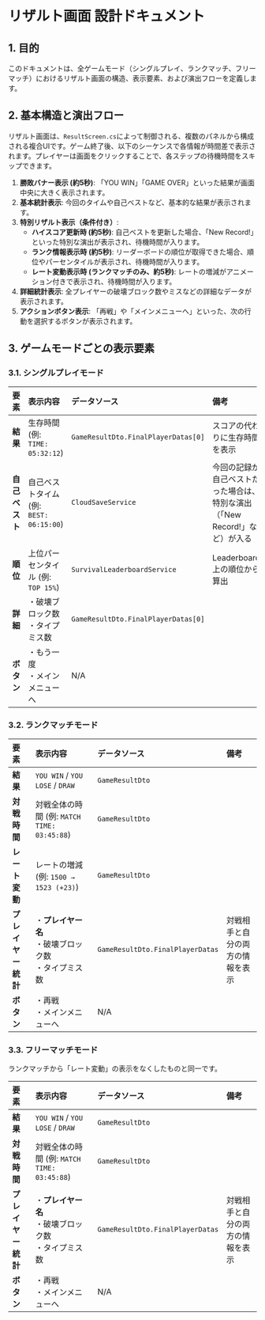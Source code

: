# **リザルト画面 設計ドキュメント**

## 1. 目的

このドキュメントは、全ゲームモード（シングルプレイ、ランクマッチ、フリーマッチ）におけるリザルト画面の構造、表示要素、および演出フローを定義します。

## 2. 基本構造と演出フロー

リザルト画面は、`ResultScreen.cs`によって制御される、複数のパネルから構成される複合UIです。ゲーム終了後、以下のシーケンスで各情報が時間差で表示されます。プレイヤーは画面をクリックすることで、各ステップの待機時間をスキップできます。

1.  **勝敗バナー表示 (約5秒)**: 「YOU WIN」「GAME OVER」といった結果が画面中央に大きく表示されます。
2.  **基本統計表示**: 今回のタイムや自己ベストなど、基本的な結果が表示されます。
3.  **特別リザルト表示（条件付き）**:
    *   **ハイスコア更新時 (約5秒)**: 自己ベストを更新した場合、「New Record!」といった特別な演出が表示され、待機時間が入ります。
    *   **ランク情報表示時 (約5秒)**: リーダーボードの順位が取得できた場合、順位やパーセンタイルが表示され、待機時間が入ります。
    *   **レート変動表示時 (ランクマッチのみ、約5秒)**: レートの増減がアニメーション付きで表示され、待機時間が入ります。
4.  **詳細統計表示**: 全プレイヤーの破壊ブロック数やミスなどの詳細なデータが表示されます。
5.  **アクションボタン表示**: 「再戦」や「メインメニューへ」といった、次の行動を選択するボタンが表示されます。

## 3. ゲームモードごとの表示要素

### 3.1. シングルプレイモード

| 要素 | 表示内容 | データソース | 備考 |
| :--- | :--- | :--- | :--- |
| **結果** | 生存時間 (例: `TIME: 05:32:12`) | `GameResultDto.FinalPlayerDatas[0]` | スコアの代わりに生存時間を表示 |
| **自己ベスト** | 自己ベストタイム (例: `BEST: 06:15:00`) | `CloudSaveService` | 今回の記録が自己ベストだった場合は、特別な演出（「New Record!」など）が入る |
| **順位** | 上位パーセンタイル (例: `TOP 15%`) | `SurvivalLeaderboardService` | Leaderboard上の順位から算出 |
| **詳細** | ・破壊ブロック数<br>・タイプミス数 | `GameResultDto.FinalPlayerDatas[0]` | |
| **ボタン** | ・もう一度<br>・メインメニューへ | N/A | |

### 3.2. ランクマッチモード

| 要素 | 表示内容 | データソース | 備考 |
| :--- | :--- | :--- | :--- |
| **結果** | `YOU WIN` / `YOU LOSE` / `DRAW` | `GameResultDto` | |
| **対戦時間** | 対戦全体の時間 (例: `MATCH TIME: 03:45:88`) | `GameResultDto` | |
| **レート変動** | レートの増減 (例: `1500 → 1523 (+23)`) | `GameResultDto` | |
| **プレイヤー統計** | ・**プレイヤー名**<br>・破壊ブロック数<br>・タイプミス数 | `GameResultDto.FinalPlayerDatas` | 対戦相手と自分の両方の情報を表示 |
| **ボタン** | ・再戦<br>・メインメニューへ | N/A | |

### 3.3. フリーマッチモード

ランクマッチから「レート変動」の表示をなくしたものと同一です。

| 要素 | 表示内容 | データソース | 備考 |
| :--- | :--- | :--- | :--- |
| **結果** | `YOU WIN` / `YOU LOSE` / `DRAW` | `GameResultDto` | |
| **対戦時間** | 対戦全体の時間 (例: `MATCH TIME: 03:45:88`) | `GameResultDto` | |
| **プレイヤー統計** | ・**プレイヤー名**<br>・破壊ブロック数<br>・タイプミス数 | `GameResultDto.FinalPlayerDatas` | 対戦相手と自分の両方の情報を表示 |
| **ボタン** | ・再戦<br>・メインメニューへ | N/A | |

